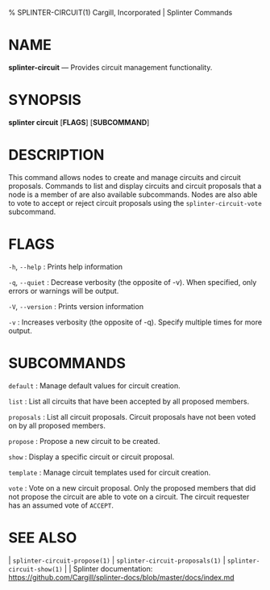 % SPLINTER-CIRCUIT(1) Cargill, Incorporated | Splinter Commands
<!--
  Copyright 2018-2020 Cargill Incorporated
  Licensed under Creative Commons Attribution 4.0 International License
  https://creativecommons.org/licenses/by/4.0/
-->

NAME
====

**splinter-circuit** — Provides circuit management functionality.

SYNOPSIS
========
**splinter circuit** \[**FLAGS**\] \[**SUBCOMMAND**\]

DESCRIPTION
===========
This command allows nodes to create and manage circuits and circuit proposals.
Commands to list and display circuits and circuit proposals that a node is a member
of are also available subcommands. Nodes are also able to vote to accept or reject
circuit proposals using the `splinter-circuit-vote` subcommand.

FLAGS
=====
`-h`, `--help`
: Prints help information

`-q`, `--quiet`
: Decrease verbosity (the opposite of -v). When specified, only errors or
  warnings will be output.

`-V`, `--version`
: Prints version information

`-v`
: Increases verbosity (the opposite of -q). Specify multiple times for more
  output.

SUBCOMMANDS
===========
`default`
: Manage default values for circuit creation.

`list`
: List all circuits that have been accepted by all proposed members.

`proposals`
: List all circuit proposals. Circuit proposals have not been voted on by all
  proposed members.

`propose`
: Propose a new circuit to be created.

`show`
: Display a specific circuit or circuit proposal.

`template`
: Manage circuit templates used for circuit creation.

`vote`
: Vote on a new circuit proposal. Only the proposed members that did not propose
  the circuit are able to vote on a circuit. The circuit requester has an assumed
  vote of `ACCEPT`.

SEE ALSO
========
| `splinter-circuit-propose(1)`
| `splinter-circuit-proposals(1)`
| `splinter-circuit-show(1)`
|
| Splinter documentation: https://github.com/Cargill/splinter-docs/blob/master/docs/index.md
